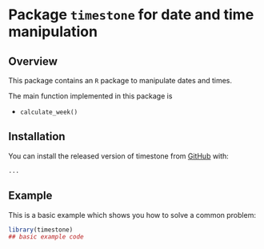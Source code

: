 # Package `timestone` for date and time manipulation

<!-- badges: start -->
<!-- badges: end -->

## Overview

This package contains an `R` package to manipulate dates and times.

The main function implemented in this package is  
  - `calculate_week()`

## Installation

You can install the released version of timestone from [GitHub](https://github.com/) with:

``` r
...
```

## Example

This is a basic example which shows you how to solve a common problem:

``` r
library(timestone)
## basic example code
```

